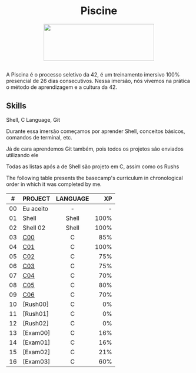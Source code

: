 <h1 align="center"> Piscine</h1>

<p align="center">
  <img width="300" height="100" src="https://miro.medium.com/max/1400/1*eliFAe2EAr55Oj_FuqB_yw.png">
</p>

<h2 align="center"> </h2>
<p>  A Piscina é o processo seletivo da 42, é um treinamento imersivo 100% presencial de 26 dias
consecutivos. Nessa imersão, nós vivemos na prática o método de
aprendizagem e a cultura da 42.
<h2 align="left">Skills</h2>
<p> Shell, C Language, Git </p**>
<p> Durante essa imersão começamos por aprender Shell, conceitos básicos, comandos de terminal, etc. </p>
<p> Já de cara aprendemos Git também, pois todos os projetos são enviados utilizando ele</p>
<p> Todas as listas após a de Shell são projeto em C, assim como os Rushs </p>
The following table presents the basecamp's curriculum in chronological order in which it was completed by me.

|#	|PROJECT			                    |LANGUAGE	|XP	    	|		
|:-:|:--				                      |:-:      |--:		  |
|00	|Eu aceito			                  |-		    |-  		  |
|01 |Shell                            |Shell    | 100%    |
|02 |Shell 02                         |Shell    | 100%    |
|03 |[C00](./C_00_check)              |C        |  85%    |
|04 |[C01](./C_01_check)              |C        | 100%    |
|05 |[C02](./C_02_check)              |C        |  75%    |
|06 |[C03](./C_03_check)              |C        |  75%    |
|07 |[C04](./C_04_check)              |C        |  70%    |
|08 |[C05](./C_05_check)              |C        |  80%    |
|09 |[C06](./C_06_check)              |C        |  70%    |
|10 |[Rush00]                         |C        |   0%    |
|11 |[Rush01]                         |C        |   0%    |
|12 |[Rush02]                         |C        |   0%    |
|13 |[Exam00]                         |C        |  16%    |
|14 |[Exam01]                         |C        |  16%    |
|15 |[Exam02]                         |C        |  21%    |
|16 |[Exam03]                         |C        |  60%    |
##
